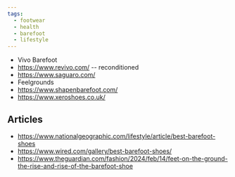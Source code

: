 ```yaml
---
tags:
  - footwear
  - health
  - barefoot
  - lifestyle
---
```





- Vivo Barefoot
- https://www.revivo.com/ -- reconditioned
- https://www.saguaro.com/
- Feelgrounds
- https://www.shapenbarefoot.com/
- https://www.xeroshoes.co.uk/

## Articles

- https://www.nationalgeographic.com/lifestyle/article/best-barefoot-shoes
- https://www.wired.com/gallery/best-barefoot-shoes/
- https://www.theguardian.com/fashion/2024/feb/14/feet-on-the-ground-the-rise-and-rise-of-the-barefoot-shoe

